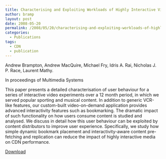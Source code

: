 ```yaml
---
title: Characterising and Exploiting Workloads of Highly Interactive Video-on-Demand
author: bramp
layout: post
date: 2008-05-20
permalink: /2008/05/20/characterising-and-exploiting-workloads-of-highly-interactive-video-on-demand/
categories:
  - Publications
tags:
  - CDN
  - publication
---
```

Andrew Brampton, Andrew MacQuire, Michael Fry, Idris A. Rai, Nicholas J. P. Race, Laurent Mathy.

In proceedings of Multimedia Systems

This paper presents a detailed characterisation of user behaviour for a series of interactive video experiments over a 12 month period, in which we served popular sporting and musical content. In addition to generic VCR-like features, our custom-built video-on-demand application provides advanced interactivity features such as bookmarking. The dramatic impact of such functionality on how users consume content is studied and analysed. We discuss in detail how this user behaviour can be exploited by content distributors to improve user experience. Specifically, we study how simple dynamic bookmark placement and interactivity-aware content pre-fetching and replication can reduce the impact of highly interactive media on CDN performance.

[Download][1]

 [1]: /papers/p-brampton.pdf



